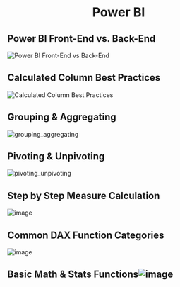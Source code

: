 <h1 align="center">
Power BI
</h1>

## Power BI Front-End vs. Back-End
![Power BI Front-End vs  Back-End](https://github.com/pratyushkiran/Power_BI/assets/124147747/27fe0db2-aa34-498a-bc47-a8b0e3f5f9e1)

## Calculated Column Best Practices
![Calculated Column Best Practices](https://github.com/pratyushkiran/Power_BI/assets/124147747/f5aa52c2-6eb6-458c-9f56-d93307aafc8b)

## Grouping & Aggregating
![grouping_aggregating](https://github.com/pratyushkiran/Power_BI/assets/124147747/fc2491b6-800c-42af-9430-061c2e49036f)

## Pivoting & Unpivoting
![pivoting_unpivoting](https://github.com/pratyushkiran/Power_BI/assets/124147747/36edf97c-120e-42f8-a8a4-6bc93f4e98fb)


## Step by Step Measure Calculation
![image](https://github.com/pratyushkiran/Power_BI/assets/124147747/9d73554d-b543-45aa-9c71-f2eabf77cbd2)


## Common DAX Function Categories  
![image](https://github.com/pratyushkiran/Power_BI/assets/124147747/76791d38-9b79-4d0f-8c26-c858de8576ac)

## Basic Math & Stats Functions![image](https://github.com/pratyushkiran/Power_BI/assets/124147747/a660472f-d442-41b9-b8bb-869cc1e7ab8b)
